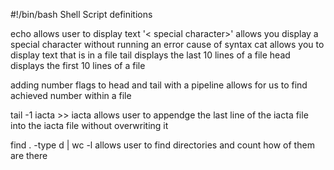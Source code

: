 #!/bin/bash
Shell Script definitions

echo
allows user to display text
'< special character>\'
allows you display a special character without running an error cause of syntax
cat <file>
allows you to display text that is in a file
tail <filename>
displays the last 10 lines of a file
head <filename>
displays the first 10 lines of a file

adding number flags to head and tail with a pipeline allows for us to find achieved number within a file

tail -1 iacta >> iacta
allows user to appendge the last line of the iacta file into the iacta file without overwriting it

find . -type d | wc -l
allows user to find directories and count how of them are there
